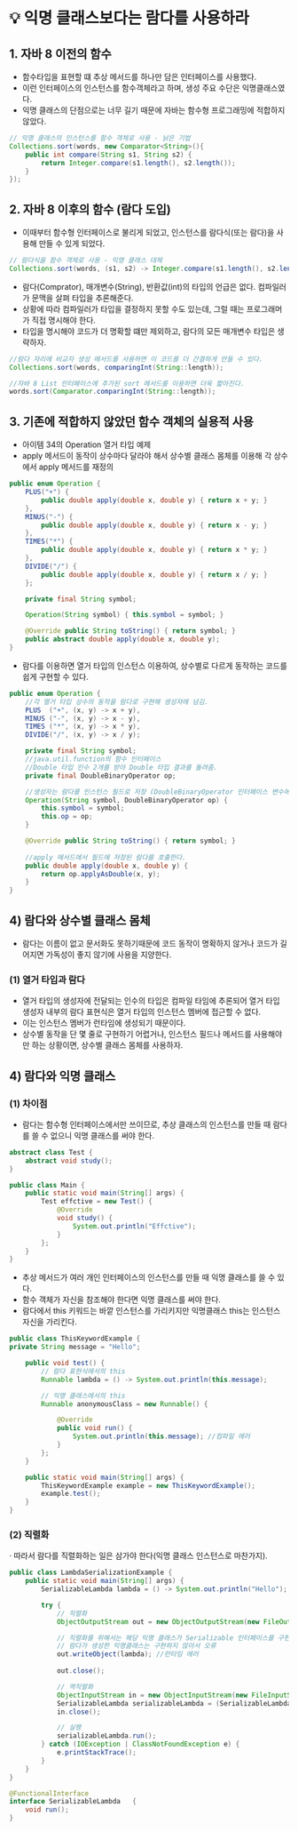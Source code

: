 # 💡 익명 클래스보다는 람다를 사용하라

## 1. 자바 8 이전의 함수
- 함수타입을 표현할 떄 추상 메서드를 하나만 담은 인터페이스를 사용했다.
- 이런 인터페이스의 인스턴스를 함수객체라고 하며, 생성 주요 수단은 익명클래스였다.
- 익명 클래스의 단점으로는 너무 길기 때문에 자바는 함수형 프로그래밍에 적합하지 않았다.

```java
// 익명 클래스의 인스턴스를 함수 객체로 사용 - 낡은 기법
Collections.sort(words, new Comparator<String>(){
    public int compare(String s1, String s2) {
        return Integer.compare(s1.length(), s2.length());
    }
});
```

## 2. 자바 8 이후의 함수 (람다 도입)
- 이때부터 함수형 인터페이스로 불리게 되었고, 인스턴스를 람다식(또는 람다)을 사용해 만들 수 있게 되었다.
```java
// 람다식을 함수 객체로 사용 - 익명 클래스 대체
Collections.sort(words, (s1, s2) -> Integer.compare(s1.length(), s2.length()));
```
* 람다(Comprator<String>), 매개변수(String), 반환값(int)의 타입의 언급은 없다. 컴파일러가 문맥을 살펴 타입을 추론해준다.
* 상황에 따라 컴파일러가 타입을 결정하지 못할 수도 있는데, 그럴 때는 프로그래머가 직접 명시해야 한다.
* 타입을 명시해야 코드가 더 명확할 떄만 제외하고, 람다의 모든 매개변수 타입은 생략하자.

```java
//람다 자리에 비교자 생성 메서드를 사용하면 이 코드를 더 간결하게 만들 수 있다.
Collections.sort(words, comparingInt(String::length));
```

```java
//자바 8 List 인터페이스에 추가된 sort 메서드를 이용하면 더욱 짧아진다.
words.sort(Comparator.comparingInt(String::length));
```

## 3. 기존에 적합하지 않았던 함수 객체의 실용적 사용
* 아이템 34의 Operation 열거 타입 예제
* apply 메서드이 동작이 상수마다 달라야 해서 상수별 클래스 몸체를 이용해 각 상수에서 apply 메서드를 재정의
```java
public enum Operation {
    PLUS("+") {
        public double apply(double x, double y) { return x + y; }
    },
    MINUS("-") {
        public double apply(double x, double y) { return x - y; }
    },
    TIMES("*") {
        public double apply(double x, double y) { return x * y; }
    },
    DIVIDE("/") {
        public double apply(double x, double y) { return x / y; }
    };

    private final String symbol;

    Operation(String symbol) { this.symbol = symbol; }

    @Override public String toString() { return symbol; }
    public abstract double apply(double x, double y);
}
```
* 람다를 이용하면 열거 타입의 인스턴스 이용하여, 상수별로 다르게 동작하는 코드를 쉽게 구현할 수 있다.
```java
public enum Operation {
    //각 열거 타입 상수의 동작을 람다로 구현해 생성자에 넘김.
    PLUS  ("+", (x, y) -> x + y),
    MINUS ("-", (x, y) -> x - y),
    TIMES ("*", (x, y) -> x * y),
    DIVIDE("/", (x, y) -> x / y);

    private final String symbol;
    //java.util.function의 함수 인터페이스
    //Double 타입 인수 2개를 받아 Double 타입 결과를 돌려줌.
    private final DoubleBinaryOperator op; 

    //생성자는 람다를 인스턴스 필드로 저장 (DoubleBinaryOperator 인터페이스 변수에 할당)
    Operation(String symbol, DoubleBinaryOperator op) {
        this.symbol = symbol;
        this.op = op;
    }

    @Override public String toString() { return symbol; }
    
    //apply 메서드에서 필드에 저장된 람다를 호출한다.
    public double apply(double x, double y) {
        return op.applyAsDouble(x, y);
    }
}
```

## 4) 람다와 상수별 클래스 몸체
* 람다는 이름이 없고 문서화도 못하기때문에 코드 동작이 명확하지 않거나 코드가 길어지면 가독성이 좋지 않기에 사용을 지양한다. 
### (1) 열거 타입과 람다
  * 열거 타입의 생성자에 전달되는 인수의 타입은 컴파일 타임에 추론되어 열거 타입 생성자 내부의 람다 표현식은 열거 타입의 인스턴스 멤버에 접근할 수 없다.
  * 이는 인스턴스 멤버가 런타임에 생성되기 때문이다.
* 상수별 동작을 단 몇 줄로 구현하기 어렵거나, 인스턴스 필드나 메서드를 사용해야만 하는 상황이면, 상수별 클래스 몸체를 사용하자.

## 4) 람다와 익명 클래스
### (1) 차이점
- 람다는 함수형 인터페이스에서만 쓰이므로, 추상 클래스의 인스턴스를 만들 때 람다를 쓸 수 없으니 익명 클래스를 써야 한다.
```java
abstract class Test {
    abstract void study();
}

public class Main {
    public static void main(String[] args) {
        Test effctive = new Test() {
            @Override
            void study() {
                System.out.println("Effctive");
            }
        };
    }
}
```
- 추상 메서드가 여러 개인 인터페이스의 인스턴스를 만들 때 익명 클래스를 쓸 수 있다.
- 함수 객체가 자신을 참조해야 한다면 익명 클래스를 써야 한다.
- 람다에서 this 키워드는 바깥 인스턴스를 가리키지만 익명클래스 this는 인스턴스 자신을 가리킨다.
```java
public class ThisKeywordExample {
private String message = "Hello";

    public void test() {
        // 람다 표현식에서의 this
        Runnable lambda = () -> System.out.println(this.message);

        // 익명 클래스에서의 this
        Runnable anonymousClass = new Runnable() {

            @Override
            public void run() {
                System.out.println(this.message); //컴파일 에러
            }
        };
    }

    public static void main(String[] args) {
        ThisKeywordExample example = new ThisKeywordExample();
        example.test();
    }
}
```

### (2) 직렬화
· 따라서 람다를 직렬화하는 일은 삼가야 한다(익명 클래스 인스턴스로 마찬가지).
```java
public class LambdaSerializationExample {
    public static void main(String[] args) {
        SerializableLambda lambda = () -> System.out.println("Hello");

        try {
            // 직렬화
            ObjectOutputStream out = new ObjectOutputStream(new FileOutputStream("lambda.txt"));

            // 직렬화를 위해서는 해당 익명 클래스가 Serializable 인터페이스를 구현해야 한다.
            // 람다가 생성한 익명클래스는 구현하지 않아서 오류
            out.writeObject(lambda); //런타임 에러
            
            out.close();

            // 역직렬화
            ObjectInputStream in = new ObjectInputStream(new FileInputStream("lambda.txt"));
            SerializableLambda serializableLambda = (SerializableLambda) in.readObject();
            in.close();

            // 실행
            serializableLambda.run();
        } catch (IOException | ClassNotFoundException e) {
            e.printStackTrace();
        }
    }
}

@FunctionalInterface
interface SerializableLambda   {
    void run();
}
```